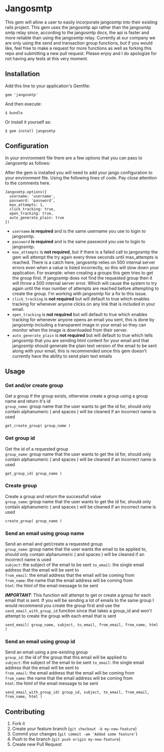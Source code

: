 # Jangosmtp

This gem will allow a user to easily incorporate jangosmtp into their existing rails project. This gem uses the jangosmtp api rather than the jangosmtp smtp relay since, according to the jangosmtp docs, the api is faster and more reliable than using the jangosmtp relay. Currently at our company we are only using the send and transaction group functions, but if you would like, feel free to make a request for more functions as well as forking this repo and submitting a new pull request. Please enjoy and I do apologize for not having any tests at this very moment.

## Installation

Add this line to your application's Gemfile:

    gem 'jangosmtp'

And then execute:

    $ bundle

Or install it yourself as:

    $ gem install jangosmtp

## Configuration

In your environment file there are a few options that you can pass to Jangosmtp as follows:

After the gem is installed you will need to add your jango configuration to your environment file. Using the following lines of code. Pay close attention to the comments here.

    Jangosmtp.options({
      username: 'username',
      password: 'password',
      max_attempts: 1,
      click_tracking: true,
      open_tracking: true,
      auto_generate_plain: true
    })

* `username` __is required__ and is the same username you use to login to jangosmtp.
* `password` __is required__ and is the same password you use to login to jangosmtp.
* `max_attempts` is __not required__, but if there is a failed call to jangosmtp the gem will attempt the try again every three seconds until max_attempts is reached. There is a catch here, jangosmtp relies on 500 internal server errors even when a value is listed incorrectly, so this will slow down your application. For example: when creating a groups this gem tries to get the group first. If jangosmtp does not find the requested group then it will throw a 500 internal server error. Which will cause the system to try again until the max number of attempts are reached before attempting to create the group. I'm working with jangosmtp for a fix to this issue.
* `click_tracking` is __not required__ but will default to true which enables tracking for whenever anyone clicks on any link that is included in your email.
* `open_tracking` is __not required__ but will default to true which enables tracking for whenever anyone opens an email you sent, this is done by jangosmtp including a transparent image in your email so they can monitor when the image is downloaded from their server.
* `auto_generate_plain` is __not required__ but will default to true which tells jangosmtp that you are sending html content for your email and that jangosmtp should generate the plain text version of the email to be sent along with your email, this is recommended since this gem doesn't currently have the ability to send plain text emails

## Usage

### Get and/or create group
Get a group if the group exists, otherwise create a group using a group name and return it's id  
`group_name`: group name that the user wants to get the id for, should only contain alphanumeric ( and spaces ) will be cleaned if an incorrect name is used
    
    get_create_group( group_name )
    
### Get group id
Get the id of a requested group  
`group_name`: group name that the user wants to get the id for, should only contain alphanumeric ( and spaces ) will be cleaned if an incorrect name is used

    get_group_id( group_name )

### Create group
Create a group and return the successfull value  
`group_name`: group name that the user wants to get the id for, should only contain alphanumeric ( and spaces ) will be cleaned if an incorrect name is used

    create_group( group_name )

### Send an email using group name
Send an email and get/create a requested group  
`group_name`: group name that the user wants the email to be applied to, should only contain alphanumeric ( and spaces ) will be cleaned if an incorrect name is used  
`subject`: the subject of the email to be sent
`to_email`: the single email address that the email will be sent to  
`from_email`: the email address that the email will be coming from  
`from_name`: the name that the email address will be coming from  
`html`: the html of the email message to be sent  
  
___IMPORTANT___: This function will attempt to get or create a group for each email that is sent. If you will be sending a lot of emails to the same group I would recommend you create the group first and use the `send_email_with_group_id` function since that takes a group_id and won't attempt to create the group with each email that is sent

    send_email( group_name, subject, to_email, from_email, from_name, html )

### Send an email using group id
Send an email using a pre-existing group  
`group_id`: the id of the group that this email will be applied to  
`subject`: the subject of the email to be sent
`to_email`: the single email address that the email will be sent to  
`from_email`: the email address that the email will be coming from  
`from_name`: the name that the email address will be coming from  
`html`: the html of the email message to be sent  

    send_email_with_group_id( group_id, subject, to_email, from_email, from_name, html )

## Contributing

1. Fork it
2. Create your feature branch (`git checkout -b my-new-feature`)
3. Commit your changes (`git commit -am 'Added some feature'`)
4. Push to the branch (`git push origin my-new-feature`)
5. Create new Pull Request
